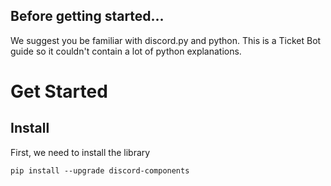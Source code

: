## Before getting started...
We suggest you be familiar with discord.py and python. This is a Ticket Bot guide so it couldn't contain a lot of python explanations.

# Get Started

## Install
First, we need to install the library

```
pip install --upgrade discord-components
```
